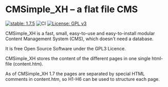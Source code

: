 # CMSimple_XH – a flat file CMS

[![stable: 1.7.5](https://img.shields.io/badge/stable-1.7.5-green.svg)](https://github.com/cmsimple-xh/cmsimple-xh/releases/tag/1.7.5)
![CI](https://github.com/cmsimple-xh/cmsimple-xh/actions/workflows/ci.yml/badge.svg?branch=1.7)
[![License: GPL v3](https://img.shields.io/badge/License-GPL%20v3-blue.svg)](http://www.gnu.org/licenses/gpl-3.0)

CMSimple_XH is a fast, small, easy-to-use and
easy-to-install modular Content Management
System (CMS), which doesn't need a database.

It is free Open Source Software under the
GPL3 Licence.

CMSimple_XH stores the content of the different
pages in one single html-file (content.htm).

As of CMSimple_XH 1.7 the pages are separated by special HTML comments in content.htm,
so H1-H6 can be used to structure each page.
